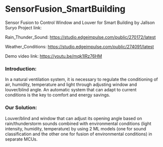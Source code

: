 # SensorFusion_SmartBuilding
Sensor Fusion to Control Window and Louver for Smart Building by Jallson Suryo
Project link:

Rain_Thunder_Sound: https://studio.edgeimpulse.com/public/270172/latest

Weather_Conditions: https://studio.edgeimpulse.com/public/274091/latest

Demo video link: https://youtu.be/mqk1IRz76HM

### Introduction:
In a natural ventilation system, it is necessary to regulate the conditioning of air, humidity, temperature and light through adjusting window and louver/blind angle. An automatic system that can adapt to current conditions is the key to comfort and energy savings.

### Our Solution:
Louver/blind and window that can adjust its opening angle based on rain/thunderstorm sounds combined with environmental conditions (light intensity, humidity, temperature) by using 2 ML models (one for sound classification and the other one for fusion of environmental conditions) in separate MCUs.
